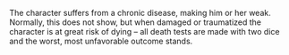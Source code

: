 The character suffers from a chronic disease, making him or her weak. Normally, this does not show, but when damaged or traumatized the character is at great risk of dying – all death tests are made with two dice and the worst, most unfavorable outcome stands.